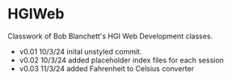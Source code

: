 # HGIWeb
 Classwork of Bob Blanchett's HGI Web Development classes.

 - v0.01 10/3/24 inital unstyled commit.
 - v0.02 10/3/24 added placeholder index files for each session
 - v0.03 11/3/24 added Fahrenheit to Celsius converter
